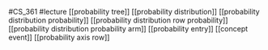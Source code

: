 #CS_361
#lecture
[[probability tree]]
[[probability distribution]]
[[probability distribution probability]]
[[probability distribution row probability]]
[[probability distribution probability arm]]
[[probability entry]]
[[concept event]]
[[probability axis row]]
